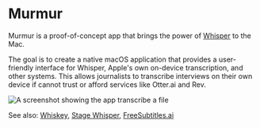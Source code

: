 # Murmur

Murmur is a proof-of-concept app that brings the power of [Whisper](https://github.com/openai/whisper) to the Mac.

The goal is to create a native macOS application that provides a user-friendly interface for Whisper, Apple's own on-device transcription, and other systems. This allows journalists to transcribe interviews on their own device if cannot trust or afford services like Otter.ai and Rev.

![A screenshot showing the app transcribe a file](https://user-images.githubusercontent.com/64276359/208633756-b413b1a0-758c-4e6f-b4fe-d23b0a9f90a7.png)

See also: [Whiskey](https://github.com/bits-by-brandon/whisper-ui), [Stage Whisper](https://github.com/Stage-Whisper/Stage-Whisper), [FreeSubtitles.ai](https://github.com/mayeaux/generate-subtitles)
